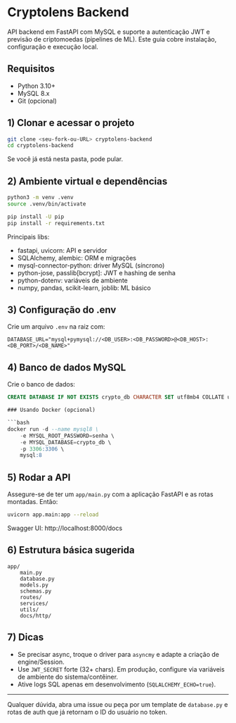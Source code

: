 # Cryptolens Backend

API backend em FastAPI com MySQL e suporte a autenticação JWT e previsão de criptomoedas (pipelines de ML). Este guia cobre instalação, configuração e execução local.

## Requisitos

- Python 3.10+
- MySQL 8.x
- Git (opcional)

## 1) Clonar e acessar o projeto

```bash
git clone <seu-fork-ou-URL> cryptolens-backend
cd cryptolens-backend
```

Se você já está nesta pasta, pode pular.

## 2) Ambiente virtual e dependências

```bash
python3 -m venv .venv
source .venv/bin/activate

pip install -U pip
pip install -r requirements.txt
```

Principais libs:
- fastapi, uvicorn: API e servidor
- SQLAlchemy, alembic: ORM e migrações
- mysql-connector-python: driver MySQL (síncrono)
- python-jose, passlib[bcrypt]: JWT e hashing de senha
- python-dotenv: variáveis de ambiente
- numpy, pandas, scikit-learn, joblib: ML básico

## 3) Configuração do .env

Crie um arquivo `.env` na raiz com:

```env
DATABASE_URL="mysql+pymysql://<DB_USER>:<DB_PASSWORD>@<DB_HOST>:<DB_PORT>/<DB_NAME>"
```

## 4) Banco de dados MySQL

Crie o banco de dados:

```sql
CREATE DATABASE IF NOT EXISTS crypto_db CHARACTER SET utf8mb4 COLLATE utf8mb4_unicode_ci;

### Usando Docker (opcional)

```bash
docker run -d --name mysql8 \
	-e MYSQL_ROOT_PASSWORD=senha \
	-e MYSQL_DATABASE=crypto_db \
	-p 3306:3306 \
	mysql:8
```

## 5) Rodar a API

Assegure-se de ter um `app/main.py` com a aplicação FastAPI e as rotas montadas. Então:

```bash
uvicorn app.main:app --reload
```

Swagger UI: http://localhost:8000/docs

## 6) Estrutura básica sugerida

```
app/
	main.py
	database.py
	models.py
	schemas.py
	routes/
	services/
	utils/
	docs/http/
```

## 7) Dicas

- Se precisar async, troque o driver para `asyncmy` e adapte a criação de engine/Session.
- Use `JWT_SECRET` forte (32+ chars). Em produção, configure via variáveis de ambiente do sistema/contêiner.
- Ative logs SQL apenas em desenvolvimento (`SQLALCHEMY_ECHO=true`).

---

Qualquer dúvida, abra uma issue ou peça por um template de `database.py` e rotas de auth que já retornam o ID do usuário no token.